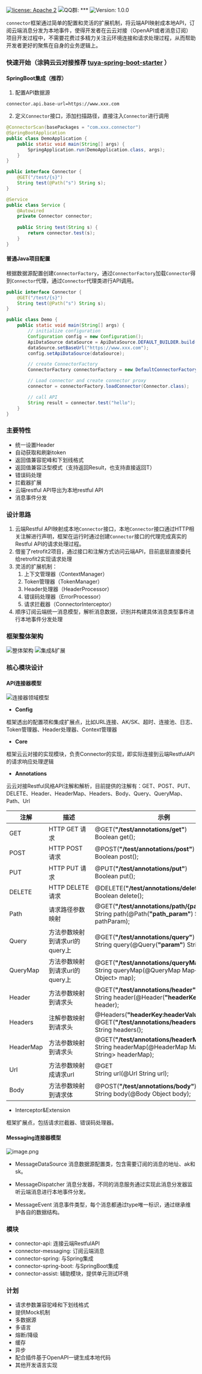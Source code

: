 [![license: Apache 2](https://img.shields.io/badge/license-Apache%202-green)](https://github.com/tuya/tuya-connector/blob/master/LICENSE 'License')
![QQ群: ***](https://img.shields.io/badge/chat-QQ%E7%BE%A4%3A***-orange)
![Version: 1.0.0](https://img.shields.io/badge/version-1.0.0-blue)

`connector`框架通过简单的配置和灵活的扩展机制，将云端API映射成本地API，订阅云端消息分发为本地事件，使得开发者在云云对接（OpenAPI或者消息订阅）项目开发过程中，不需要花费过多精力关注云环境连接和请求处理过程，从而帮助开发者更好的聚焦在自身的业务逻辑上。

### 快速开始（涂鸦云云对接推荐 [tuya-spring-boot-starter](https://github.com/tuya/tuya-connector) ）

#### SpringBoot集成（推荐）

1. 配置API数据源
```
connector.api.base-url=https://www.xxx.com
```

2. 定义`Connector`接口，添加扫描路径，直接注入`Connector`进行调用
```java
@ConnectorScan(basePackages = "com.xxx.connector")
@SpringBootApplication
public class DemoApplication {
    public static void main(String[] args) {
        SpringApplication.run(DemoApplication.class, args);
    }
}

public interface Connector {
    @GET("/test/{s}")
    String test(@Path("s") String s);
}

@Service
public class Service {
    @Autowired
    private Connector connector;
    
    public String test(String s) {
    	return connector.test(s);	
    }
}
```

#### 普通Java项目配置
根据数据源配置创建`ConnectorFactory`，通过`ConnectorFactory`加载`Connector`得到`Connector`代理，通过`Connector`代理类进行API调用。
```java
public interface Connector {
    @GET("/test/{s}")
    String test(@Path("s") String s);
}

public class Demo {
	public static void main(String[] args) {
        // initialize configuration
        Configuration config = new Configuration();
        ApiDataSource dataSource = ApiDataSource.DEFAULT_BUILDER.build();
        dataSource.setBaseUrl("https://www.xxx.com");
        config.setApiDataSource(dataSource);

        // create ConnectorFactory
        ConnectorFactory connectorFactory = new DefaultConnectorFactory(config);

        // Load connector and create connector proxy
        connector = connectorFactory.loadConnector(Connector.class);

        // call API
        String result = connector.test("hello");
    }
}
```


### 主要特性
- 统一设置Header
- 自动获取和刷新token
- 返回值兼容驼峰和下划线格式
- 返回值兼容泛型模式（支持返回Result<T>，也支持直接返回T）
- 错误码处理
- 拦截器扩展
- 云端restful API导出为本地restful API
- 消息事件分发

### 设计思路
1. 云端Restful API映射成本地`Connector`接口，本地`Connector`接口通过HTTP相关注解进行声明，框架在运行时通过创建`Connector`接口的代理完成真实的Restful API的请求处理过程。
2. 借鉴了retrofit2项目，通过接口和注解方式访问云端API，目前底层直接委托给retrofit2实现请求处理
3. 灵活的扩展机制：
    1. 上下文管理器（ContextManager）
    2. Token管理器（TokenManager）
    3. Header处理器（HeaderProcessor）
    4. 错误码处理器（ErrorProcessor）
    5. 请求拦截器（ConnectorInterceptor）
4. 顺序订阅云端统一消息模型，解析消息数据，识别并构建具体消息类型事件进行本地事件分发处理

### 框架整体架构
![整体架构](src/main/resources/architect_zh.jpg)
![集成&扩展](src/main/resources/integration&extension_zh.jpg)

### 核心模块设计

#### API连接器模型
![连接器领域模型](src/main/resources/ddd.png)

- **Config**

框架透出的配置项和集成扩展点，比如URL连接、AK/SK、超时、连接池、日志、Token管理器、Header处理器、Context管理器

- **Core**

框架云云对接的实现模块，负责Connector的实现，即实际连接到云端RestfulAPI的请求响应处理逻辑

- **Annotations**

云云对接Restful风格API注解和解析，目前提供的注解有：GET、POST、PUT、DELETE、Header、HeaderMap、Headers、Body、Query、QueryMap、Path、Url

| **注解** | **描述** | **示例** |
| --- | --- | --- |
| GET | HTTP GET 请求 | @GET(**"/test/annotations/get"**)<br />Boolean get(); |
| POST | HTTP POST 请求 | @POST(**"/test/annotations/post"**)<br />Boolean post(); |
| PUT | HTTP PUT 请求 | @PUT(**"/test/annotations/put"**)<br />Boolean put(); |
| DELETE | HTTP DELETE 请求 | @DELETE(**"/test/annotations/delete"**)<br />Boolean delete(); |
| Path | 请求路径参数映射 | @GET(**"/test/annotations/path/{path_param}"**)<br />String path(@Path(**"path_param"**) String pathParam); |
| Query | 方法参数映射到请求url的query上 | @GET(**"/test/annotations/query"**)<br />String query(@Query(**"param"**) String param); |
| QueryMap | 方法参数映射到请求url的query上 | @GET(**"/test/annotations/queryMap"**)<br />String queryMap(@QueryMap  Map<String, Object> map);  |
| Header | 方法参数映射到请求头 | @GET(**"/test/annotations/header"**)<br />String header(@Header(**"headerKey"**) String header); |
| Headers | 注解参数映射到请求头 | @Headers(**"headerKey:headerValue"**)<br />@GET(**"/test/annotations/headers"**)<br />String headers(); |
| HeaderMap | 方法参数映射到请求头 | @GET(**"/test/annotations/headerMap"**)<br />String headerMap(@HeaderMap  Map<String, String> headerMap);  |
| Url | 方法参数映射成请求url | @GET <br />String url(@Url String url);  |
| Body | 方法参数映射到请求体 | @POST(**"/test/annotations/body"**)<br />String body(@Body Object body);  |

- Interceptor&Extension

框架扩展点，包括请求拦截器、错误码处理器。

#### Messaging连接器模型
![image.png](https://cdn.nlark.com/yuque/0/2021/png/130426/1617203258286-90a4e4df-e720-471d-bb27-d2dad8717954.png#align=left&display=inline&height=211&margin=%5Bobject%20Object%5D&name=image.png&originHeight=422&originWidth=746&size=18514&status=done&style=none&width=373)

- MessageDataSource
  消息数据源配置类，包含需要订阅的消息的地址、ak和sk。

- MessageDispatcher
  消息分发器，不同的消息服务通过实现此消息分发器监听云端消息进行本地事件分发。

- MessageEvent
  消息事件类型，每个消息都通过type唯一标识，通过继承维护各自的数据结构。

### 模块
- connector-api: 连接云端RestfulAPI
- connector-messaging: 订阅云端消息
- connector-spring: 与Spring集成
- connector-spring-boot: 与SpringBoot集成
- connector-assist: 辅助模块，提供单元测试环境

### 计划
- 请求参数兼容驼峰和下划线格式
- 提供Mock机制
- 多数据源
- 多语言
- 熔断/降级
- 缓存
- 异步
- 配合插件基于OpenAPI一键生成本地代码
- 其他开发语言实现